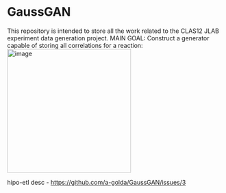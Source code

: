 # GaussGAN
This repository is intended to store all the work related to the CLAS12 JLAB experiment data generation project. 
MAIN GOAL: Construct a generator capable of storing all correlations for a reaction:  
<img width="289" alt="image" src="https://user-images.githubusercontent.com/58049397/181111282-a9c6c668-4d96-4f0b-8581-354b5487c41f.png">

hipo-etl desc - https://github.com/a-golda/GaussGAN/issues/3
